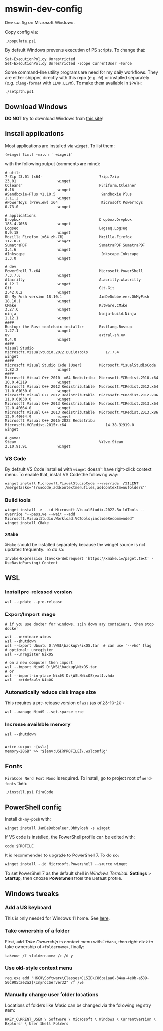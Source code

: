 # mswin-dev-config
Dev config on Microsoft Windows.

Copy config via:

```
./populate.ps1
```

By default Windows prevents execution of PS scripts. To change that:

```
Set-ExecutionPolicy Unrestricted
Set-ExecutionPolicy Unrestricted -Scope CurrentUser -Force
```

Some command-line utility programs are need for my daily workflows. They are
either shipped directly with this repo (e.g. `fd`) or installed separately
(e.g. `clang-format` with `LLVM.LLVM`).
To make them available in `$PATH`:

```
./setpath.ps1
```


## Download Windows

**DO NOT** try to download Windows from [this site](https://massgrave.dev/)!


## Install applications 

Most applications are installed via `winget`. To list them:

```
(winget list) -match ' winget$'
```

with the following output (comments are mine):

```shell
# utils
7-Zip 23.01 (x64)                          7zip.7zip                                     23.01                   winget
CCleaner                                   Piriform.CCleaner                             6.16                    winget
#Sandboxie-Plus v1.10.5                     Sandboxie.Plus                                1.11.2                  winget
#PowerToys (Preview) x64                    Microsoft.PowerToys                           0.73.0                  winget

# applications
Dropbox                                    Dropbox.Dropbox                               183.4.7058              winget
Logseq                                     Logseq.Logseq                                 0.9.18                  winget
Mozilla Firefox (x64 zh-CN)                Mozilla.Firefox                               117.0.1                 winget
SumatraPDF                                 SumatraPDF.SumatraPDF                         3.4.6                   winget
#Inkscape                                   Inkscape.Inkscape                             1.3.0                   winget

# dev
PowerShell 7-x64                           Microsoft.PowerShell                          7.3.7.0                 winget
Alacritty                                  Alacritty.Alacritty                           0.12.2                  winget
Git                                        Git.Git                                       2.42.0.2                winget
Oh My Posh version 18.10.1                 JanDeDobbeleer.OhMyPosh                       18.10.1                 winget
CMake                                      Kitware.CMake                                 3.27.6                  winget
ninja                                      Ninja-build.Ninja                             1.12.1                  winget
####
Rustup: the Rust toolchain installer       Rustlang.Rustup                               1.27.1                  winget
uv                                         astral-sh.uv                                  0.4.0                   winget
####
Visual Studio                              Microsoft.VisualStudio.2022.BuildTools        17.7.4                  winget
####
Microsoft Visual Studio Code (User)        Microsoft.VisualStudioCode                    1.82.2                  winget
####
Microsoft Visual C++ 2010  x64 Redistribu  Microsoft.VCRedist.2010.x64                   10.0.40219              winget
Microsoft Visual C++ 2012 Redistributable  Microsoft.VCRedist.2012.x64                   11.0.61030.0            winget
Microsoft Visual C++ 2012 Redistributable  Microsoft.VCRedist.2012.x86                   11.0.61030.0            winget
Microsoft Visual C++ 2013 Redistributable  Microsoft.VCRedist.2013.x64                   12.0.40664.0            winget
Microsoft Visual C++ 2013 Redistributable  Microsoft.VCRedist.2013.x86                   12.0.40664.0            winget
Microsoft Visual C++ 2015-2022 Redistribu  Microsoft.VCRedist.2015+.x64                  14.38.32919.0           winget

# games
Steam                                      Valve.Steam                                   2.10.91.91              winget
```

### VS Code

By default VS Code installed with `winget` doesn't have right-click context menu.
To enable that, install VS Code the following way:

```
winget install Microsoft.VisualStudioCode --override '/SILENT /mergetasks="!runcode,addcontextmenufiles,addcontextmenufolders"'
```

### Build tools

```
winget install -e --id Microsoft.VisualStudio.2022.BuildTools --override "--passive --wait --add Microsoft.VisualStudio.Workload.VCTools;includeRecommended"
winget install CMake
```

### `XMake`

`XMake` should be installed separately because the winget source is not updated frequently. To do so:

```
Invoke-Expression (Invoke-Webrequest 'https://xmake.io/psget.text' -UseBasicParsing).Content
```


## WSL

### Install pre-released version

```
wsl --update --pre-release
```

### Export/Import image

```shell
# if you use docker for windows, spin down any containers, then stop docker

wsl --terminate NixOS
wsl --shutdown
wsl --export Ubuntu D:\WSL\backup\NixOS.tar  # can use '--vhd' flag
# optional: unregister
wsl --unregister NixOS

# on a new computer then import
wsl --import NixOS D:\WSL\backup\NixOS.tar
# or
wsl --import-in-place NixOS D:\WSL\NixOS\ext4.vhdx
wsl --setdefault NixOS
```

### Automatically reduce disk image size

This requires a pre-release version of `wsl` (as of 23-10-20):

```
wsl --manage NixOS --set-sparse true
```

### Increase available memory

```
wsl --shutdown


Write-Output "[wsl2]
memory=28GB" >> "${env:USERPROFILE}\.wslconfig"
```


## Fonts

`FiraCode Nerd Font Mono` is required. To install, go to project root of
`nerd-fonts` then:

```
./install.ps1 FiraCode
```


## PowerShell config

Install `oh-my-posh` with:

```
winget install JanDeDobbeleer.OhMyPosh -s winget
```

If VS code is installed, the PowerShell profile can be edited with:

```
code $PROFILE
```

It is recommended to upgrade to PowerShell 7. To do so:

```
winget install --id Microsoft.Powershell --source winget
```

To set PowerShell 7 as the default shell in _Windows Terminal_:
**Settings** > **Startup**, then choose **PowerShell** from the Default profile.


## Windows tweaks

### Add a US keyboard

This is only needed for Windows 11 home.
See [here](https://www.bilibili.com/read/cv14827165/).

### Take ownership of a folder

First, add _Take Ownership_ to context menu with `EcMenu`, then right click to
take ownership of `<foldername>`, finally:

```
takeown /f <foldername> /r /d y
```

### Use old-style context menu

```
reg.exe add "HKCU\Software\Classes\CLSID\{86ca1aa0-34aa-4e8b-a509-50c905bae2a2}\InprocServer32" /f /ve
```

### Manually change user folder locations

Locations of folders like _Music_ can be changed via the following registry
item:

```
HKEY_CURRENT_USER \ Software \ Microsoft \ Windows \ CurrentVersion \ Explorer \ User Shell Folders
```